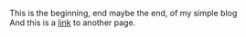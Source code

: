 This is the beginning, end maybe the end, of my simple blog  
And this is a [link](test.html) to another page.
